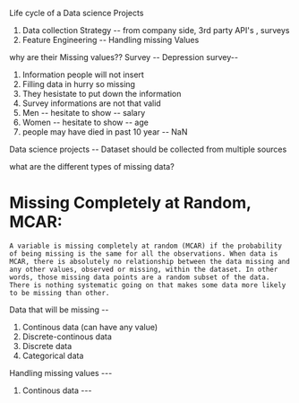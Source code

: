 Life cycle of a Data science Projects

1. Data collection Strategy -- from company side, 3rd party API's , surveys
2. Feature Engineering -- Handling missing Values

why are their Missing values?? Survey -- Depression survey-- 

1. Information people will not insert
2. Filling data in hurry so missing
3. They hesistate to put down the information 
4. Survey informations are not that valid
5. Men -- hesitate to show -- salary
6. Women -- hesitate to show -- age 
7. people may have died in past 10 year -- NaN

Data science projects -- Dataset should be collected from multiple sources

what are the different types of missing data?

# Missing Completely at Random, MCAR: 
    A variable is missing completely at random (MCAR) if the probability of being missing is the same for all the observations. When data is MCAR, there is absolutely no relationship between the data missing and any other values, observed or missing, within the dataset. In other words, those missing data points are a random subset of the data. There is nothing systematic going on that makes some data more likely to be missing than other.




Data that will be missing --
1. Continous data (can have any value)
2. Discrete-continous data
3. Discrete data
4. Categorical data


Handling missing values ---
1. Continous data ---
